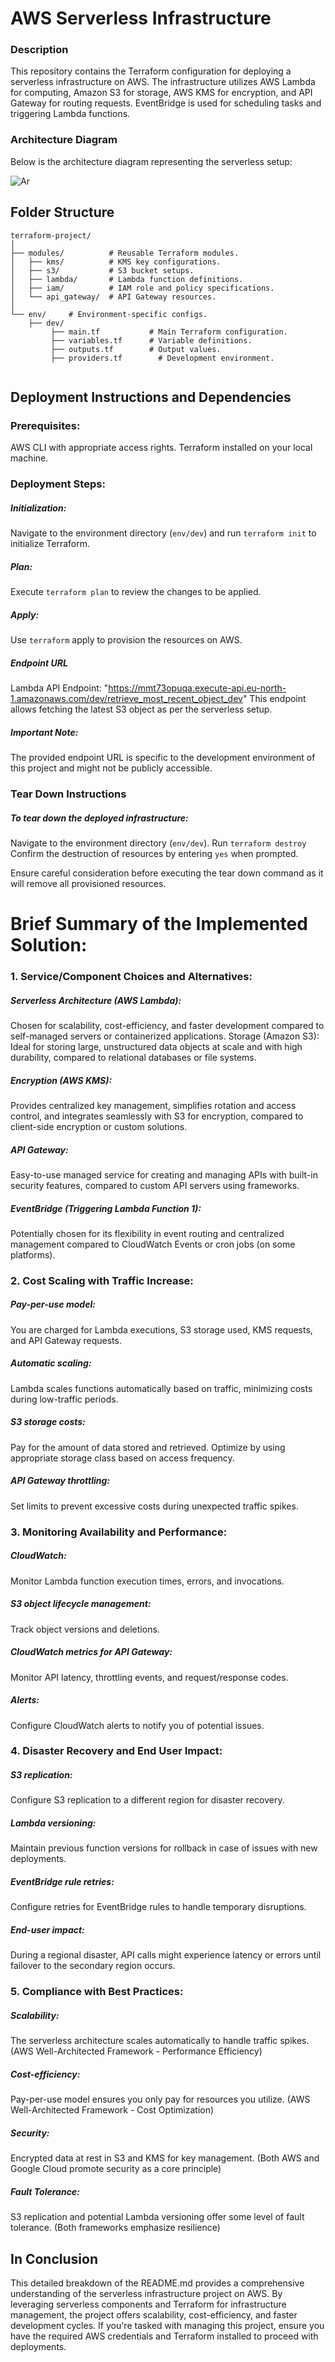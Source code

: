# AWS Serverless Infrastructure


### Description
This repository contains the Terraform configuration for deploying a serverless infrastructure on AWS. The infrastructure utilizes AWS Lambda for computing, Amazon S3 for storage, AWS KMS for encryption, and API Gateway for routing requests. EventBridge is used for scheduling tasks and triggering Lambda functions.

### Architecture Diagram

Below is the architecture diagram representing the serverless setup:

![Ar](https://github.com/HashTekSolutions/s3-lambda-api/assets/113921841/f2efefb6-48ca-4275-96a6-c14b8a4694aa)

## Folder Structure

```
terraform-project/
│
├── modules/          # Reusable Terraform modules.
│   ├── kms/          # KMS key configurations.
│   ├── s3/           # S3 bucket setups.
│   ├── lambda/       # Lambda function definitions.
│   ├── iam/          # IAM role and policy specifications.
│   └── api_gateway/  # API Gateway resources.
│
└── env/     # Environment-specific configs.
    ├── dev/  
         ├── main.tf           # Main Terraform configuration.
         ├── variables.tf      # Variable definitions.
         ├── outputs.tf        # Output values.
         ├── providers.tf        # Development environment.
    
```

## Deployment Instructions and Dependencies

### Prerequisites:
AWS CLI with appropriate access rights.
Terraform installed on your local machine.

### Deployment Steps:
##### Initialization:
Navigate to the environment directory (`env/dev`) and run `terraform init` to initialize Terraform.
##### Plan:
Execute `terraform plan` to review the changes to be applied.
##### Apply:
Use `terraform` apply to provision the resources on AWS.
##### Endpoint URL
Lambda API Endpoint: "https://mmt73opuqa.execute-api.eu-north-1.amazonaws.com/dev/retrieve_most_recent_object_dev"
This endpoint allows fetching the latest S3 object as per the serverless setup.

##### Important Note:
The provided endpoint URL is specific to the development environment of this project and might not be publicly accessible.

### Tear Down Instructions
##### To tear down the deployed infrastructure:

Navigate to the environment directory (`env/dev`).
Run `terraform destroy`
Confirm the destruction of resources by entering `yes` when prompted.

Ensure careful consideration before executing the tear down command as it will remove all provisioned resources.


# Brief Summary of the Implemented Solution:

### 1. Service/Component Choices and Alternatives:

##### Serverless Architecture (AWS Lambda): 
Chosen for scalability, cost-efficiency, and faster development compared to self-managed servers or containerized applications.
Storage (Amazon S3): Ideal for storing large, unstructured data objects at scale and with high durability, compared to relational databases or file systems.

##### Encryption (AWS KMS):
Provides centralized key management, simplifies rotation and access control, and integrates seamlessly with S3 for encryption, compared to client-side encryption or custom solutions.

##### API Gateway:
Easy-to-use managed service for creating and managing APIs with built-in security features, compared to custom API servers using frameworks.

##### EventBridge (Triggering Lambda Function 1):
Potentially chosen for its flexibility in event routing and centralized management compared to CloudWatch Events or cron jobs (on some platforms).

### 2. Cost Scaling with Traffic Increase:

##### Pay-per-use model: 
You are charged for Lambda executions, S3 storage used, KMS requests, and API Gateway requests.
##### Automatic scaling: 
Lambda scales functions automatically based on traffic, minimizing costs during low-traffic periods.
##### S3 storage costs:
Pay for the amount of data stored and retrieved. Optimize by using appropriate storage class based on access frequency.
##### API Gateway throttling:
Set limits to prevent excessive costs during unexpected traffic spikes.


### 3. Monitoring Availability and Performance:

##### CloudWatch:
Monitor Lambda function execution times, errors, and invocations.
##### S3 object lifecycle management:
Track object versions and deletions.
##### CloudWatch metrics for API Gateway: 
Monitor API latency, throttling events, and request/response codes.
##### Alerts:
Configure CloudWatch alerts to notify you of potential issues.

### 4. Disaster Recovery and End User Impact:

##### S3 replication:
Configure S3 replication to a different region for disaster recovery.
##### Lambda versioning:
Maintain previous function versions for rollback in case of issues with new deployments.
##### EventBridge rule retries: 
Configure retries for EventBridge rules to handle temporary disruptions.
##### End-user impact:
During a regional disaster, API calls might experience latency or errors until failover to the secondary region occurs.


### 5. Compliance with Best Practices:

##### Scalability:
The serverless architecture scales automatically to handle traffic spikes. (AWS Well-Architected Framework - Performance Efficiency)
##### Cost-efficiency:
Pay-per-use model ensures you only pay for resources you utilize. (AWS Well-Architected Framework - Cost Optimization)
##### Security:
Encrypted data at rest in S3 and KMS for key management. (Both AWS and Google Cloud promote security as a core principle)
##### Fault Tolerance:
S3 replication and potential Lambda versioning offer some level of fault tolerance. (Both frameworks emphasize resilience)


## In Conclusion

This detailed breakdown of the README.md provides a comprehensive understanding of the serverless infrastructure project on AWS. By leveraging serverless components and Terraform for infrastructure management, the project offers scalability, cost-efficiency, and faster development cycles. If you're tasked with managing this project, ensure you have the required AWS credentials and Terraform installed to proceed with deployments.



